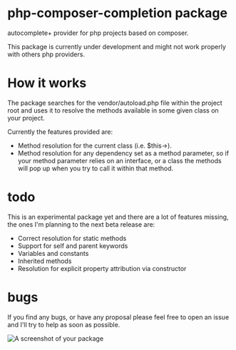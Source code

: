 # php-composer-completion package
autocomplete+ provider for php projects based on composer.

This package is currently under development and might not work properly with others php providers.

# How it works
The package searches for the vendor/autoload.php file within the project root and uses it to resolve the methods available in some given class on your project.

Currently the features provided are:

- Method resolution for the current class (i.e. $this->).
- Method resolution for any dependency set as a method parameter, so if your method parameter relies on an interface, or a class the methods will pop up when you try to call it within that method.

# todo
This is an experimental package yet and there are a lot of features missing, the ones I'm planning to the next beta release are:
- Correct resolution for static methods
- Support for self and parent keywords
- Variables and constants
- Inherited methods
- Resolution for explicit property attribution via constructor

# bugs
If you find any bugs, or have any proposal please feel free to open an issue and I'll try to help as soon as possible.

![A screenshot of your package](https://f.cloud.github.com/assets/69169/2290250/c35d867a-a017-11e3-86be-cd7c5bf3ff9b.gif)
